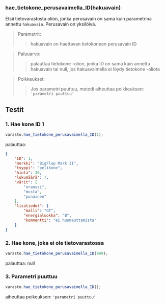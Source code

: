 ### **hae_tietokone_perusavaimella_ID(hakuavain)**
Etsii tietovarastosta olion, jonka perusavain on sama kuin  parametrina annettu `hakuavain`. Perusavain on yksilöivä.

>Parametrit:
>>hakuavain on haettavan tietokoneen perusavain ID

>Paluuarvo:
>>palauttaa tietokone -olion, jonka ID on sama kuin annettu hakuavain tai null, jos hakuavaimella ei löydy tietokone -oliota

>Poikkeukset:
>>Jos parametri puuttuu, metodi aiheuttaa poikkeuksen: `'parametri puuttuu'`

## Testit

### 1. Hae kone ID 1

```js
varasto.hae_tietokone_perusavaimella_ID(1);
```

palauttaa:
```json
{
    "ID": 1,
    "merkki": "BigFlop Mark II",
    "tyyppi": "pelikone",
    "hinta": 36,
    "lukumäärä": 7,
    "värit": [
        "oranssi",
        "musta",
        "punainen"
    ],
    "lisätiedot": {
        "malli": "GT",
        "energialuokka": "B",
        "kommentti": "ei huomauttamista"
    }
}
```

### 2. Hae kone, joka ei ole tietovarastossa
```js
varasto.hae_tietokone_perusavaimella_ID(999);
```

palauttaa: null

### 3. Parametri puuttuu

```js
varasto.hae_tietokone_perusavaimella_ID();
```

aiheuttaa poikeuksen: `'parametri puuttuu'`